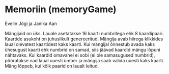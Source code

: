 # Memoriin (memoryGame)

Evelin Jõgi ja Janika Aan

Mängijaid on üks. Lauale asetatakse 16 kaarti numbritega ehk 8 kaardipaari. Kaartide asukoht on juhuslikult genereeritud. Mängija avab hiirega klikkides laual olevatest kaartidest kaks kaarti. Kui mängijal õnnestub avada kaks ühesugust kaarti ehk numbrid on samad, siis jäävad kaardid mängu lõpuni nähtavaks. Kui kaardid omavahel ei sobi (ei ole samasugused numbrid), pööratakse nad laual uuesti ümber ja mängija saab valida uuesti kaks kaarti. Mäng lõppeb, kui kõik paarid on laualt leitud.
